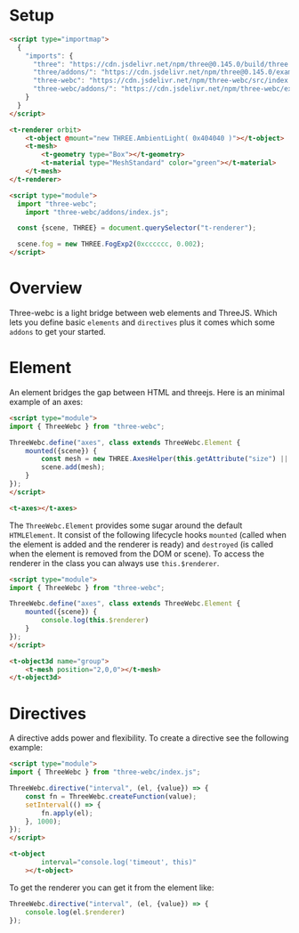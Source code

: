 # Setup
```html
<script type="importmap">
  {
    "imports": {
      "three": "https://cdn.jsdelivr.net/npm/three@0.145.0/build/three.module.js",
      "three/addons/": "https://cdn.jsdelivr.net/npm/three@0.145.0/examples/jsm/",
      "three-webc": "https://cdn.jsdelivr.net/npm/three-webc/src/index.js",
      "three-webc/addons/": "https://cdn.jsdelivr.net/npm/three-webc/examples/addons/"
    }
  }
</script>

<t-renderer orbit>
	<t-object @mount="new THREE.AmbientLight( 0x404040 )"></t-object>
	<t-mesh>
		<t-geometry type="Box"></t-geometry>
		<t-material type="MeshStandard" color="green"></t-material>
	</t-mesh>
</t-renderer>

<script type="module">
  import "three-webc";
	import "three-webc/addons/index.js";

  const {scene, THREE} = document.querySelector("t-renderer");

  scene.fog = new THREE.FogExp2(0xcccccc, 0.002);
</script>
```

# Overview
Three-webc is a light bridge between web elements and ThreeJS. Which lets you define basic `elements` and `directives` plus it comes which some `addons` to get your started.

# Element

An element bridges the gap between HTML and threejs. Here is an minimal example of an axes:
```html
<script type="module">
import { ThreeWebc } from "three-webc";

ThreeWebc.define("axes", class extends ThreeWebc.Element {
	mounted({scene}) {
		const mesh = new THREE.AxesHelper(this.getAttribute("size") || 100);
		scene.add(mesh);
	}
});
</script>

<t-axes></t-axes>
```

The `ThreeWebc.Element` provides some sugar around the default `HTMLElement`. It consist of the following lifecycle hooks `mounted` (called when the element is added and the renderer is ready) and `destroyed` (is called when the element is removed from the DOM or scene). To access the renderer in the class you can always use `this.$renderer`.

```html
<script type="module">
import { ThreeWebc } from "three-webc";

ThreeWebc.define("axes", class extends ThreeWebc.Element {
	mounted({scene}) {
		console.log(this.$renderer)
	}
});
</script>

<t-object3d name="group">
	<t-mesh position="2,0,0"></t-mesh>
</t-object3d>
```


# Directives
A directive adds power and flexibility. To create a directive see the following example:

```html
<script type="module">
import { ThreeWebc } from "three-webc/index.js";

ThreeWebc.directive("interval", (el, {value}) => {
	const fn = ThreeWebc.createFunction(value);
	setInterval(() => {
		fn.apply(el);
	}, 1000);
});
</script>

<t-object
		interval="console.log('timeout', this)"
	></t-object>
```

To get the renderer you can get it from the element like:
```js
ThreeWebc.directive("interval", (el, {value}) => {
	console.log(el.$renderer)
});
```